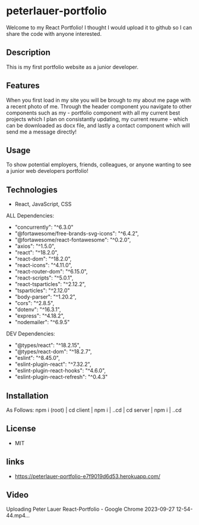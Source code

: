 # peterlauer-portfolio

Welcome to my React Portfolio! I thought I would upload it to github so I can share the code with anyone interested. 

## Description

This is my first portfolio website as a junior developer. 

## Features

When you first load in my site you will be brough to my about me page with a recent photo of me. Through the header component you navigate to other components such as my - portfolio component with all my current best projects which I plan on consistantly updating, my current resume - which can be downloaded as docx file, and lastly a contact component which will send me a message directly!

## Usage

To show potential employers, friends, colleagues, or anyone wanting to see a junior web developers portfolio!

## Technologies

- React, JavaScript, CSS

ALL Dependencies:
- "concurrently": "^6.3.0"
- "@fortawesome/free-brands-svg-icons": "^6.4.2",
- "@fortawesome/react-fontawesome": "^0.2.0",
- "axios": "^1.5.0",
- "react": "^18.2.0",
- "react-dom": "^18.2.0",
- "react-icons": "^4.11.0",
- "react-router-dom": "^6.15.0",
- "react-scripts": "^5.0.1",
- "react-tsparticles": "^2.12.2",
- "tsparticles": "^2.12.0"
- "body-parser": "^1.20.2",
- "cors": "^2.8.5",
- "dotenv": "^16.3.1",
- "express": "^4.18.2",
- "nodemailer": "^6.9.5"
  
DEV Dependencies:
- "@types/react": "^18.2.15",
- "@types/react-dom": "^18.2.7",
- "eslint": "^8.45.0",
- "eslint-plugin-react": "^7.32.2",
- "eslint-plugin-react-hooks": "^4.6.0",
- "eslint-plugin-react-refresh": "^0.4.3"

## Installation

As Follows: npm i (root) | cd client | npm i | ..cd | cd server | npm i | ..cd

## License

- MIT 

## links

- https://peterlauer-portfolio-e7f9019d6d53.herokuapp.com/

## Video

Uploading Peter Lauer React-Portfolio - Google Chrome 2023-09-27 12-54-44.mp4…

